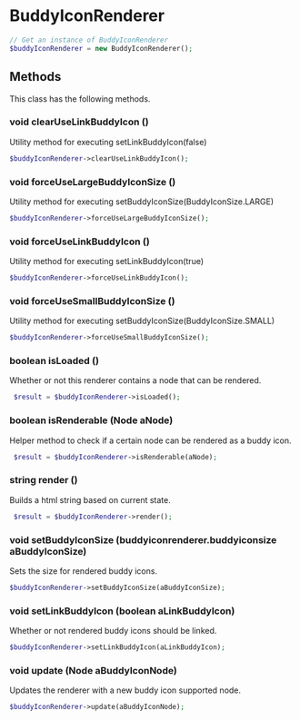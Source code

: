 # BuddyIconRenderer

```php
// Get an instance of BuddyIconRenderer
$buddyIconRenderer = new BuddyIconRenderer();
```


## Methods
This class has the following methods.


### void clearUseLinkBuddyIcon ()
Utility method for executing setLinkBuddyIcon(false)

```php
$buddyIconRenderer->clearUseLinkBuddyIcon();
```


### void forceUseLargeBuddyIconSize ()
Utility method for executing setBuddyIconSize(BuddyIconSize.LARGE)

```php
$buddyIconRenderer->forceUseLargeBuddyIconSize();
```


### void forceUseLinkBuddyIcon ()
Utility method for executing setLinkBuddyIcon(true)

```php
$buddyIconRenderer->forceUseLinkBuddyIcon();
```


### void forceUseSmallBuddyIconSize ()
Utility method for executing setBuddyIconSize(BuddyIconSize.SMALL)

```php
$buddyIconRenderer->forceUseSmallBuddyIconSize();
```


### boolean isLoaded ()
Whether or not this renderer contains a node that can be rendered.

```php
 $result = $buddyIconRenderer->isLoaded();
```


### boolean isRenderable (Node aNode)
Helper method to check if a certain node can be rendered as a buddy icon.

```php
 $result = $buddyIconRenderer->isRenderable(aNode);
```


### string render ()
Builds a html string based on current state.

```php
 $result = $buddyIconRenderer->render();
```


### void setBuddyIconSize (buddyiconrenderer.buddyiconsize aBuddyIconSize)
Sets the size for rendered buddy icons.

```php
$buddyIconRenderer->setBuddyIconSize(aBuddyIconSize);
```


### void setLinkBuddyIcon (boolean aLinkBuddyIcon)
Whether or not rendered buddy icons should be linked.

```php
$buddyIconRenderer->setLinkBuddyIcon(aLinkBuddyIcon);
```


### void update (Node aBuddyIconNode)
Updates the renderer with a new buddy icon supported node.

```php
$buddyIconRenderer->update(aBuddyIconNode);
```

